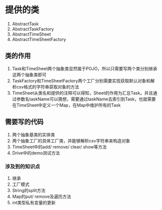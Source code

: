 # 提供的类
1. AbstractTask
2. AbstractTaskFactory
3. AbstractTimeSheet
4. AbstractTimeSheetFactory

## 类的作用
1. Task和TimeSheet两个抽象类显然属于POJO，所以只需要写两个类分别继承这两个抽象类即可
2. TaskFactory和TimeSheetFactory两个工厂分别需要实现获取默认对象和解析csv格式的字符串获取对象的方法
3. TimeSheet从类名和提供的注释可以得知，Sheet的作用为汇总Task。并且通过参数名taskName可以猜想，需要通过taskName去索引到Task，也就需要在TimeSheet中定义一个Map，在Map中维护所有的Task

## 需要写的代码
1. 两个抽象基类的实体类
2. 两个抽象工厂的具体工厂类，并能够解析csv字符串来构造对象
3. TimeSheet中的add/ remove/ clear/ show等方法
4. Drive中的demo测试方法

### 涉及到的知识点
1. 继承
2. 工厂模式
3. String的split方法
4. Map的put/ remove及遍历方法
5. int类型私有变量的更新
